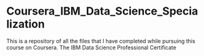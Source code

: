 # Coursera_IBM_Data_Science_Specialization
This is a repository of all the files that I have completed while pursuing this course on Coursera. The IBM Data Science Professional Certificate
